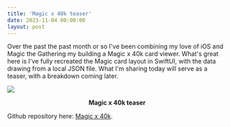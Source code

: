 ```yaml
---
title: 'Magic x 40k teaser'
date: 2023-11-04 00:00:00
layout: post
---
```


Over the past the past month or so I've been combining my love of iOS and Magic the Gathering my building a Magic x 40k card viewer. What's great here is I've fully recreated the Magic card layout in SwiftUI, with the data drawing from a local JSON file. What I'm sharing today will serve as a teaser, with a breakdown coming later. 

![](/images/posts/Magic-x-40k.gif)
<figcaption align = "center"><b>Magic x 40k teaser</b></figcaption>

Github repository here: [Magic x 40k](https://github.com/JonathanCopeland/Magic-40k/tree/main).
